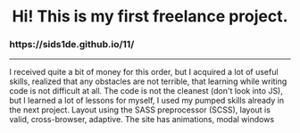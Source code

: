 <h1 align="center">Hi! This is my first freelance project.</h1>
<h3>https://sids1de.github.io/11/</h3>
<hr>
<p>I received quite a bit of money for this order, but I acquired a lot of useful skills, realized that any obstacles are not terrible, that learning while writing code is not difficult at all. The code is not the cleanest (don't look into JS), but I learned a lot of lessons for myself, I used my pumped skills already in the next project. Layout using the SASS preprocessor (SCSS), layout is valid, cross-browser, adaptive. The site has animations, modal windows</p>
